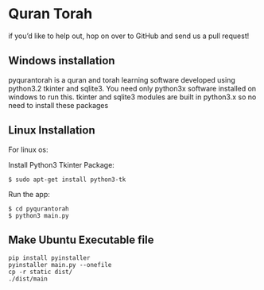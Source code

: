 Quran Torah
===========

if you’d like to help out, hop on over to GitHub and send us a pull request!

Windows installation
--------------------

pyqurantorah is a quran and torah learning software developed using python3.2 tkinter and sqlite3. You need only python3x software installed on windows to run this. tkinter and sqlite3 modules are built in python3.x so no need to install these packages


Linux Installation
------------------

For linux os:

Install Python3 Tkinter Package:

	$ sudo apt-get install python3-tk

Run the app:

	$ cd pyqurantorah
    $ python3 main.py



Make Ubuntu Executable file
---------------------------

	pip install pyinstaller
	pyinstaller main.py --onefile
	cp -r static dist/
	./dist/main